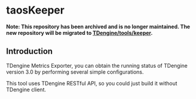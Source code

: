 # taosKeeper

**Note: This repository has been archived and is no longer maintained. The new repository will be migrated to [TDengine/tools/keeper](https://github.com/taosdata/TDengine/tree/main/tools/keeper).**

## Introduction

TDengine Metrics Exporter, you can obtain the running status of TDengine version 3.0 by performing several simple configurations.

This tool uses TDengine RESTful API, so you could just build it without TDengine client.
